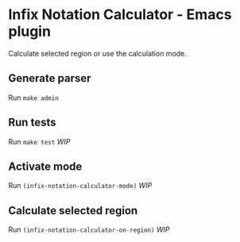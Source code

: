 # Infix Notation Calculator - Emacs plugin

Calculate selected region or use the calculation mode.

## Generate parser

Run `make admin`

## Run tests

Run `make test` *WIP*

## Activate mode

Run `(infix-notation-calculator-mode)` *WIP*

## Calculate selected region

Run `(infix-notation-calculator-on-region)` *WIP*
